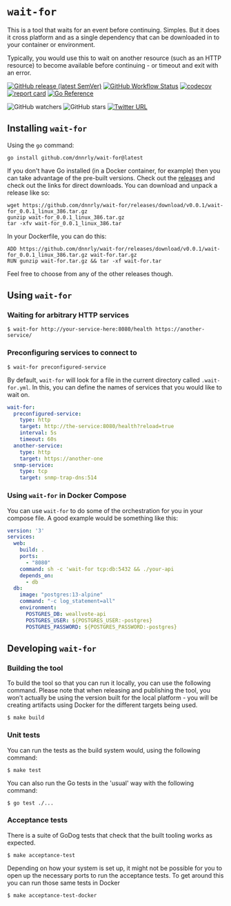 # `wait-for`

This is a tool that waits for an event before continuing. Simples. But it does it
cross platform and as a single dependency that can be downloaded in to your container
or environment.

Typically, you would use this to wait on another resource (such as an HTTP resource)
to become available before continuing - or timeout and exit with an error.

[![GitHub release (latest SemVer)](https://img.shields.io/github/v/release/dnnrly/wait-for)](https://github.com/dnnrly/wait-for/releases/latest)
[![GitHub Workflow Status](https://img.shields.io/github/workflow/status/dnnrly/wait-for/Release%20workflow)](https://github.com/dnnrly/wait-for/actions?query=workflow%3A%22Release+workflow%22)
[![codecov](https://codecov.io/gh/dnnrly/wait-for/branch/master/graph/badge.svg?token=HW5W5HEEEX)](https://codecov.io/gh/dnnrly/wait-for)
[![report card](https://goreportcard.com/badge/github.com/dnnrly/wait-for)](https://goreportcard.com/report/github.com/dnnrly/wait-for)
[![Go Reference](https://pkg.go.dev/badge/github.com/dnnrly/wait-for.svg)](https://pkg.go.dev/github.com/dnnrly/wait-for)

![GitHub watchers](https://img.shields.io/github/watchers/dnnrly/wait-for?style=social)
![GitHub stars](https://img.shields.io/github/stars/dnnrly/wait-for?style=social)
[![Twitter URL](https://img.shields.io/twitter/url?style=social&url=https%3A%2F%2Fgithub.com%2Fdnnrly%2Fwait-for)](https://twitter.com/intent/tweet?url=https://github.com/dnnrly/wait-for)

## Installing `wait-for`

Using the `go` command:

```shell
go install github.com/dnnrly/wait-for@latest
```

If you don't have Go installed (in a Docker container, for example) then you can take advantage of the pre-built versions. Check out the [releases](https://github.com/dnnrly/wait-for/releases) and check out the links for direct downloads. You can download and unpack a release like so:

```shell
wget https://github.com/dnnrly/wait-for/releases/download/v0.0.1/wait-for_0.0.1_linux_386.tar.gz
gunzip wait-for_0.0.1_linux_386.tar.gz
tar -xfv wait-for_0.0.1_linux_386.tar
```

In your Dockerfile, you can do this:
```docker
ADD https://github.com/dnnrly/wait-for/releases/download/v0.0.1/wait-for_0.0.1_linux_386.tar.gz wait-for.tar.gz
RUN gunzip wait-for.tar.gz && tar -xf wait-for.tar
```

Feel free to choose from any of the other releases though.

## Using `wait-for`

### Waiting for arbitrary HTTP services

```shell script
$ wait-for http://your-service-here:8080/health https://another-service/
``` 


### Preconfiguring services to connect to

```shell script
$ wait-for preconfigured-service
```

By default, `wait-for` will look for a file in the current directory called
`.wait-for.yml`. In this, you can define the names of services that you would
like to wait on.

```yaml
wait-for:
  preconfigured-service:
    type: http
    target: http://the-service:8080/health?reload=true
    interval: 5s
    timeout: 60s
  another-service:
    type: http
    target: https://another-one
  snmp-service:
    type: tcp
    target: snmp-trap-dns:514
```

### Using `wait-for` in Docker Compose

You can use `wait-for` to do some of the orchestration for you in your compose file. A good example
would be something like this:

```yaml
version: '3'
services:
  web:
    build: .
    ports:
      - "8080"
    command: sh -c 'wait-for tcp:db:5432 && ./your-api
    depends_on:
      - db
  db:
    image: "postgres:13-alpine"
    command: "-c log_statement=all"
    environment:
      POSTGRES_DB: weallvote-api
      POSTGRES_USER: ${POSTGRES_USER:-postgres}
      POSTGRES_PASSWORD: ${POSTGRES_PASSWORD:-postgres}
```

## Developing `wait-for`

### Building the tool

To build the tool so that you can run it locally, you can use the following
command. Please note that when releasing and publishing the tool, you won't
actually be using the version built for the local platform - you will be
creating artifacts using Docker for the different targets being used.

```shell script
$ make build
```

### Unit tests

You can run the tests as the build system would, using the following command:

```shell script
$ make test
```

You can also run the Go tests in the 'usual' way with the following command:

```shell script
$ go test ./...
```

### Acceptance tests

There is a suite of GoDog tests that check that the built tooling works as
expected.

```shell script
$ make acceptance-test
```

Depending on how your system is set up, it might not be possible for you to
open up the necessary ports to run the acceptance tests. To get around this
you can run those same tests in Docker


```shell script
$ make acceptance-test-docker
```
